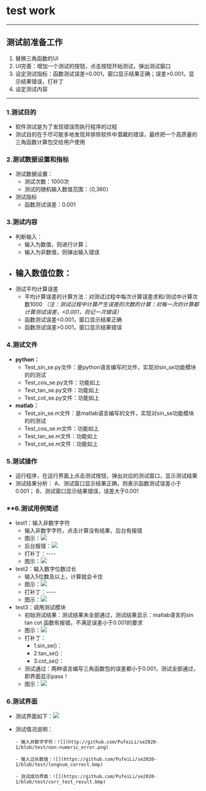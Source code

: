 # test work
--------

## 测试前准备工作
1. 替换三角函数的UI
2. UI完善：增加一个测试的按钮，点击按钮开始测试，弹出测试窗口 
3. 设定测试指标：函数测试误差<0.001，窗口显示结果正确；误差>0.001，显示结果错误，打补丁
4. 设定测试内容

--------
### **1.测试目的**
  - 软件测试是为了发现错误而执行程序的过程
  - 测试目的在于尽可能多地发现并排除软件中潜藏的错误，最终把一个高质量的三角函数计算包交给用户使用

### **2.测试数据设置和指标**
  - 测试数据设置：
     - 测试次数：1000次
     - 测试的随机输入数值范围：（0,360）
  - 测试指标
     - 函数测试误差：0.001    

### **3.测试内容**
  - 判断输入：
     - 输入为数值，则进行计算；
     - 输入为非数值，则弹出输入错误
  - 输入数值位数：
     - 
  - 测试平均计算误差
     - 平均计算误差的计算方法：对测试过程中每次计算误差求和/测试中计算次数1000 *（*注：测试过程中计算产生误差的次数的计算：对每一次的计算都计算测试误差，<0.001，则记一次错误*）*
     - 函数测试误差<0.001，窗口显示结果正确
     - 函数测试误差>0.001，窗口显示结果错误

### **4.测试文件**
  - **python：**
     - Test_sin_se.py文件：是python语言编写的文件，实现对sin_se功能模块的的测试
     - Test_cos_se.py文件：功能如上
     - Test_tan_se.py文件：功能如上
     - Test_cot_se.py文件：功能如上
  - **matlab：**
     - Test_sin_se.m文件：是matlab语言编写的文件，实现对sin_se功能模块的的测试
     - Test_cos_se.m文件：功能如上
     - Test_tan_se.m文件：功能如上
     - Test_cot_se.m文件：功能如上

### **5.测试操作**
  - 运行程序，在运行界面上点击测试按钮，弹出对应的测试窗口，显示测试结果
  - 测试结果分析：
       A、测试窗口显示结果正确，则表示函数测试误差小于0.001；
       B、测试窗口显示结果错误，误差大于0.001

### **6.测试用例简述
  - test1：输入非数字字符
    - 输入非数字字符，点击计算没有结果，后台有报错
    - 图示：![](https://github.com/PufeiLi/se2020-1/blob/test/non-numeric_character.png)
    - 后台报错：![](https://github.com/PufeiLi/se2020-1/blob/test/non-numeric_error.png)
    - 打补丁：----
    - 图示：![](https://github.com/PufeiLi/se2020-1/blob/test/non-numeric_correct.bmp)
  - test2：输入数字位数过长
    - 输入5位数及以上，计算就会卡住
    - 图示：![](https://github.com/PufeiLi/se2020-1/blob/test/longnum.png)
    - 打补丁：----
    - 图示：![](https://github.com/PufeiLi/se2020-1/blob/test/longnum_correct.bmp)
  - test3：调用测试模块
    - 初始测试结果：测试结果未全部通过，测试结果显示：matlab语言的sin tan cot 函数有报错，不满足误差小于0.001的要求
    - 图示：![](https://github.com/PufeiLi/se2020-1/blob/test/Init_test_result.png)
    - 打补丁：
         - 1.sin_se()：
         - 2.tan_se()：
         - 3.cot_se()：
    - 测试通过：两种语言编写三角函数包的误差都小于0.001，测试全部通过，即界面显示pass！
    - 图示：![](https://github.com/PufeiLi/se2020-1/blob/test/corr_test_result.bmp)

### **6.测试界面**
 
- 测试界面如下：![](https://github.com/PufeiLi/se2020-1/blob/test/Testing_interface.png)

- 测试情况说明：
      
      - 输入非数字字符：![](http://github.com/PufeiLi/se2020-1/blob/test/non-numeric_error.png)
      
      - 输入过长数值：![](https://github.com/PufeiLi/se2020-1/blob/test/longnum_correct.bmp)

      - 测试成功界面：![](https://github.com/PufeiLi/se2020-1/blob/test/corr_test_result.bmp)


